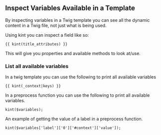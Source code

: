 ## Inspect Variables Available in a Template

By inspecting variables in a Twig template you can see all the dynamic content in a Twig file, not just what is being used.

Using kint you can inspect a field like so:

```
{{ kint(title_attributes) }}
```

This will give you properties and available methods to look at/use.

### List all available variables

In a twig template you can use the following to print all available variables

```
{{ kint(_context|keys) }}
```

In a preprocess function you can use the following to print all available variables.

```
kint($variables);
```

An example of getting the value of a label in a preprocess function.

```
kint($variables['label']['0']['#context']['value']);
```





